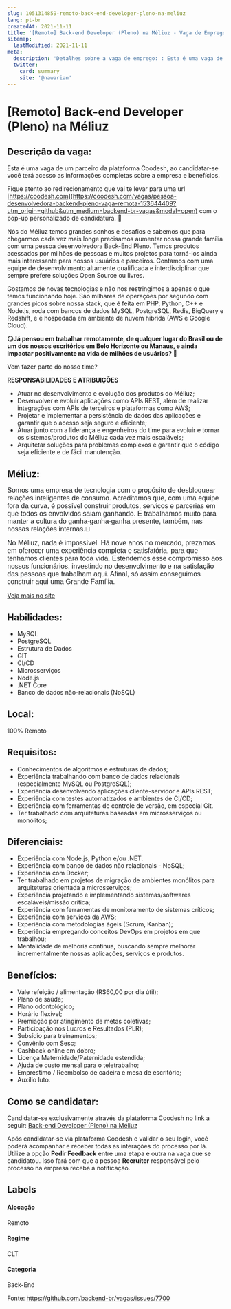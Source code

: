 ```yaml
---
slug: 1051314859-remoto-back-end-developer-pleno-na-meliuz
lang: pt-br
createdAt: 2021-11-11
title: '[Remoto] Back-end Developer (Pleno) na Méliuz - Vaga de Emprego'
sitemap:
  lastModified: 2021-11-11
meta:
  description: 'Detalhes sobre a vaga de emprego: : Esta é uma vaga de um parceiro da plataforma Coodesh, ao candidatar-se você terá acesso as informações completas sobre a empresa e benefícios.  Fique atento ao redirecionamento que vai te levar para uma url [https://coodesh.com](https://coodesh.com/vagas/pessoa-desenvolvedora-backend-pleno-vaga-remota-153644409?utm_origin=github&utm_medium=backend-br-vagas&modal=open) com o pop-up personalizado de candidatura. 👋 <p>Nós do Méliuz temos grandes sonhos e desafios e sabemos que para chegarmos cada vez mais longe precisamos aumentar nossa grande família com uma pessoa desenvolvedora Back-End Pleno. Temos produtos acessados por milhões de pessoas e muitos projetos para torná-los ainda mais interessante para nossos usuários e parceiros. Contamos com uma equipe de desenvolvimento altamente qualificada e interdisciplinar que sempre prefere soluções Open Source ou livres.</p> <p>Gostamos de novas tecnologias e não nos restringimos a apenas o que temos funcionando hoje. São milhares de operações por segundo com grandes picos sobre nossa stack, que é feita em PHP, Python, C++ e Node.js, roda com bancos de dados MySQL, PostgreSQL, Redis, BigQuery e Redshift, e é hospedada em ambiente de nuvem híbrida (AWS e Google Cloud).</p> <p><strong>😏Já pensou em trabalhar remotamente, de qualquer lugar do Brasil ou de um dos nossos escritórios em Belo Horizonte ou Manaus, e ainda impactar positivamente na vida de milhões de usuários? 🙌</strong></p> <p>Vem fazer parte do nosso time?</p> <p></p> <p><strong>RESPONSABILIDADES E ATRIBUIÇÕES</strong></p> <ul> <li>Atuar no desenvolvimento e evolução dos produtos do Méliuz;</li> <li>Desenvolver e evoluir aplicações como APIs REST, além de realizar integrações com APIs de terceiros e plataformas como AWS;</li> <li>Projetar e implementar a persistência de dados das aplicações e garantir que o acesso seja seguro e eficiente;</li> <li>Atuar junto com a liderança e engenheiros do time para evoluir e tornar os sistemas/produtos do Méliuz cada vez mais escaláveis;</li> <li>Arquitetar soluções para problemas complexos e garantir que o código seja eficiente e de fácil manutenção.</li> </ul>'
  twitter:
    card: summary
    site: '@nawarian'
---
```


# [Remoto] Back-end Developer (Pleno) na Méliuz

## Descrição da vaga: 
Esta é uma vaga de um parceiro da plataforma Coodesh, ao candidatar-se você terá acesso as informações completas sobre a empresa e benefícios.


Fique atento ao redirecionamento que vai te levar para uma url [https://coodesh.com](https://coodesh.com/vagas/pessoa-desenvolvedora-backend-pleno-vaga-remota-153644409?utm_origin=github&utm_medium=backend-br-vagas&modal=open) com o pop-up personalizado de candidatura. 👋
<p>Nós do Méliuz temos grandes sonhos e desafios e sabemos que para chegarmos cada vez mais longe precisamos aumentar nossa grande família com uma pessoa desenvolvedora Back-End Pleno. Temos produtos acessados por milhões de pessoas e muitos projetos para torná-los ainda mais interessante para nossos usuários e parceiros. Contamos com uma equipe de desenvolvimento altamente qualificada e interdisciplinar que sempre prefere soluções Open Source ou livres.</p>
<p>Gostamos de novas tecnologias e não nos restringimos a apenas o que temos funcionando hoje. São milhares de operações por segundo com grandes picos sobre nossa stack, que é feita em PHP, Python, C++ e Node.js, roda com bancos de dados MySQL, PostgreSQL, Redis, BigQuery e Redshift, e é hospedada em ambiente de nuvem híbrida (AWS e Google Cloud).</p>
<p><strong>😏Já pensou em trabalhar remotamente, de qualquer lugar do Brasil ou de um dos nossos escritórios em Belo Horizonte ou Manaus, e ainda impactar positivamente na vida de milhões de usuários? 🙌</strong></p>
<p>Vem fazer parte do nosso time?</p>
<p></p>
<p><strong>RESPONSABILIDADES E ATRIBUIÇÕES</strong></p>
<ul>
<li>Atuar no desenvolvimento e evolução dos produtos do Méliuz;</li>
<li>Desenvolver e evoluir aplicações como APIs REST, além de realizar integrações com APIs de terceiros e plataformas como AWS;</li>
<li>Projetar e implementar a persistência de dados das aplicações e garantir que o acesso seja seguro e eficiente;</li>
<li>Atuar junto com a liderança e engenheiros do time para evoluir e tornar os sistemas/produtos do Méliuz cada vez mais escaláveis;</li>
<li>Arquitetar soluções para problemas complexos e garantir que o código seja eficiente e de fácil manutenção.</li>
</ul>

## Méliuz: 
 <p><span style="color: rgb(30,32,34);background-color: rgb(255,255,255);font-size: 16px;font-family: Poppins, Helvetica, Arial, sans-serif;">Somos uma empresa de tecnologia com o propósito de desbloquear relações inteligentes de consumo. Acreditamos que, com uma equipe fora da curva, é possível construir produtos, serviços e parcerias em que todos os envolvidos saiam ganhando. E trabalhamos muito para manter a cultura do ganha-ganha-ganha presente, também, nas nossas relações internas.🚀</span></p>
<p><span style="color: rgb(30,32,34);background-color: rgb(255,255,255);font-size: 16px;font-family: Poppins, Helvetica, Arial, sans-serif;">No Méliuz, nada é impossível. Há nove anos no mercado, prezamos em oferecer uma experiência completa e satisfatória, para que tenhamos clientes para toda vida. Estendemos esse compromisso aos nossos funcionários, investindo no desenvolvimento e na satisfação das pessoas que trabalham aqui. Afinal, só assim conseguimos construir aqui uma Grande Família.</span></p><a href='https://coodesh.com/empresas/meliuz'>Veja mais no site</a>

 ## Habilidades: 
 - MySQL 
- PostgreSQL 
- Estrutura de Dados 
- GIT 
- CI/CD 
- Microsserviços 
- Node.js 
- .NET Core 
- Banco de dados não-relacionais (NoSQL)
## Local: 
 100% Remoto
## Requisitos: 
 - Conhecimentos de algoritmos e estruturas de dados; 
- Experiência trabalhando com banco de dados relacionais (especialmente MySQL ou PostgreSQL); 
- Experiência desenvolvendo aplicações cliente-servidor e APIs REST; 
- Experiência com testes automatizados e ambientes de CI/CD; 
- Experiência com ferramentas de controle de versão, em especial Git. 
- Ter trabalhado com arquiteturas baseadas em microsserviços ou monólitos;
## Diferenciais: 
 - Experiência com Node.js, Python e/ou .NET. 
- Experiência com banco de dados não relacionais - NoSQL; 
- Experiência com Docker; 
- Ter trabalhado em projetos de migração de ambientes monólitos para arquiteturas orientada a microsserviços; 
- Experiência projetando e implementando sistemas/softwares escaláveis/missão crítica; 
- Experiência com ferramentas de monitoramento de sistemas críticos; 
- Experiência com serviços da AWS; 
- Experiência com metodologias ágeis (Scrum, Kanban); 
- Experiência empregando conceitos DevOps em projetos em que trabalhou; 
- Mentalidade de melhoria contínua, buscando sempre melhorar incrementalmente nossas aplicações, serviços e produtos.
## Benefícios: 
 - Vale refeição / alimentação (R$60,00 por dia útil); 
- Plano de saúde; 
-  Plano odontológico; 
- Horário flexível; 
- Premiação por atingimento de metas coletivas; 
- Participação nos Lucros e Resultados (PLR); 
- Subsídio para treinamentos; 
-  Convênio com Sesc; 
- Cashback online em dobro; 
- Licença Maternidade/Paternidade estendida; 
-  Ajuda de custo mensal para o teletrabalho; 
- Empréstimo / Reembolso de cadeira e mesa de escritório; 
-  Auxílio luto.
## Como se candidatar:
Candidatar-se exclusivamente através da plataforma Coodesh no link a seguir: [Back-end Developer (Pleno) na Méliuz](https://coodesh.com/vagas/pessoa-desenvolvedora-backend-pleno-vaga-remota-153644409?utm_origin=github&utm_medium=backend-br-vagas&modal=open)


Após candidatar-se via plataforma Coodesh e validar o seu login, você poderá acompanhar e receber todas as interações do processo por lá. Utilize a opção **Pedir Feedback** entre uma etapa e outra na vaga que se candidatou. Isso fará com que a pessoa **Recruiter** responsável pelo processo na empresa receba a notificação.
## Labels
#### Alocação
Remoto
#### Regime
CLT
#### Categoria
Back-End

Fonte: https://github.com/backend-br/vagas/issues/7700